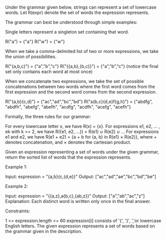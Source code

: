 Under the grammar given below, strings can represent a set of lowercase
words. Let R(expr) denote the set of words the expression represents.

The grammar can best be understood through simple examples:


Single letters represent a singleton set containing that word.

R("a") = {"a"}
R("w") = {"w"}


When we take a comma-delimited list of two or more expressions, we take the
union of possibilities.

R("{a,b,c}") = {"a","b","c"}
R("{{a,b},{b,c}}") = {"a","b","c"} (notice the final set only contains each
word at most once)


When we concatenate two expressions, we take the set of possible
concatenations between two words where the first word comes from the first
expression and the second word comes from the second expression.

R("{a,b}{c,d}") = {"ac","ad","bc","bd"}
R("a{b,c}{d,e}f{g,h}") = {"abdfg", "abdfh", "abefg", "abefh", "acdfg",
"acdfh", "acefg", "acefh"}




Formally, the three rules for our grammar:


For every lowercase letter x, we have R(x) = {x}.
For expressions e1, e2, ... , ek with k >= 2, we have R({e1, e2, ...}) =
R(e1) ∪ R(e2) ∪ ...
For expressions e1 and e2, we have R(e1 + e2) = {a + b for (a, b) in R(e1) ×
R(e2)}, where + denotes concatenation, and × denotes the cartesian product.


Given an expression representing a set of words under the given grammar,
return the sorted list of words that the expression represents.


Example 1:


Input: expression = "{a,b}{c,{d,e}}"
Output: ["ac","ad","ae","bc","bd","be"]


Example 2:


Input: expression = "{{a,z},a{b,c},{ab,z}}"
Output: ["a","ab","ac","z"]
Explanation: Each distinct word is written only once in the final answer.



Constraints:


1 <= expression.length <= 60
expression[i] consists of '{', '}', ','or lowercase English letters.
The given expression represents a set of words based on the grammar given in
the description.




